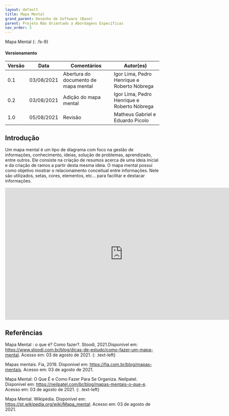 ```yaml
---
layout: default
title: Mapa Mental
grand_parent: Desenho de Software (Base)
parent: Projeto Não Orientado a Abordagens Específicas
nav_order: 3
---
```


Mapa Mental
{: .fs-9}

#### Versionamento

|Versão | Data | Comentários | Autor(es) |
|-------|------|-------------|-----------|
|0.1|03/08/2021|Abertura do documento de mapa mental |Igor Lima, Pedro Henrique e Roberto Nóbrega|
|0.2|03/08/2021|Adição do mapa mental|Igor Lima, Pedro Henrique e Roberto Nóbrega|
|1.0|05/08/2021|Revisão|Matheus Gabriel e Eduardo Picolo|

## Introdução

Um mapa mental é um tipo de diagrama com foco na gestão de informações, conhecimento, ideias, solução de problemas, aprendizado, entre outros. Ele consiste na criação de resumos acerca de uma ideia inicial e da criação de ramos a partir desta mesma ideia. O mapa mental possui como objetivo mostrar o relacionamento conceitual entre informações. Nele são utilizados, setas, cores, elementos, etc… para facilitar e destacar informações.

<iframe width="768" height="432" src="https://miro.com/app/live-embed/o9J_l4tRqkU=/?moveToViewport=-582,-254,1453,532" frameBorder="0" scrolling="no" allowFullScreen>
</iframe>

## Referências

Mapa Mental : o que é? Como fazer?. Stoodi, 2021.Disponível em: <https://www.stoodi.com.br/blog/dicas-de-estudo/como-fazer-um-mapa-mental>. Acesso em: 03 de agosto de 2021.
{: .text-left}

Mapas mentais. Fia, 2019. Disponível em: <https://fia.com.br/blog/mapas-mentais>. Acesso em: 03 de agosto de 2021.

Mapa Mental: O Que É e Como Fazer Para Se Organiza. Neilpatel. Disponível em: <https://neilpatel.com/br/blog/mapas-mentais-o-que-e>. Acesso em: 03 de agosto de 2021.
{: .text-left}

Mapa Mental. Wikipédia. Disponível em: <https://pt.wikipedia.org/wiki/Mapa_mental>. Acesso em: 03 de agosto de 2021.

